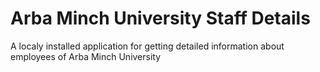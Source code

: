 # Arba Minch University Staff Details
A localy installed application for getting detailed information about employees of Arba Minch University